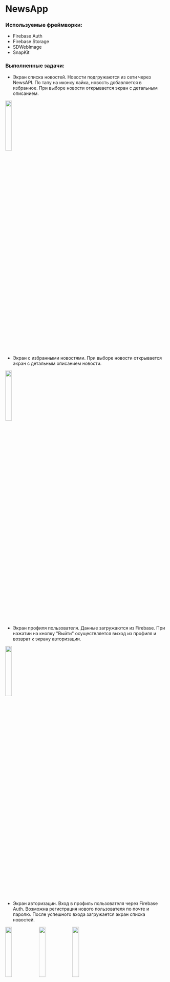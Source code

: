 # NewsApp

### Используемые фреймворки: ###
* Firebase Auth
* Firebase Storage
* SDWebImage
* SnapKit

### Выполненные задачи: ###

* Экран списка новостей. Новости подгружаются из сети через NewsAPI. По тапу на иконку лайка, новость добавляется в избранное. При выборе новости открывается экран с детальным описанием.
<img src="https://user-images.githubusercontent.com/109591126/219772965-8ce6c352-df3b-420b-a6c4-887c5c78dfc4.png" width=20% height=20%>

* Экран с избранными новостями. При выборе новости открывается экран с детальным описанием новости.
<img src="https://user-images.githubusercontent.com/109591126/219773344-9443ec33-2feb-4e1d-81e6-e6715148d3d3.png" width=20% height=20%>

* Экран профиля пользователя. Данные загружаются из Firebase. При нажатии на кнопку "Выйти" осуществляется выход из профиля и возврат к экрану авторизации.
<img src="https://user-images.githubusercontent.com/109591126/219773368-21029046-7082-4862-be58-a77681d0dee7.png" width=20% height=20%>

* Экран авторизации. Вход в профиль пользователя через Firebase Auth. Возможна регистрация нового пользователя по почте и паролю.
После успешного входа загружается экран списка новостей.
<div>
<img src="https://user-images.githubusercontent.com/109591126/219773382-8fe99ff4-1ae7-4282-965b-f5ff822184e0.png" width=20% height=20%>
<img src="https://user-images.githubusercontent.com/109591126/219773399-ee4f6841-1cb4-447d-b78e-f75af3222dfd.png" width=20% height=20%>
<img src="https://user-images.githubusercontent.com/109591126/219773411-88892c4d-7f57-4048-838d-8f8f1a1f1f8b.png" width=20% height=20%>
</div>
